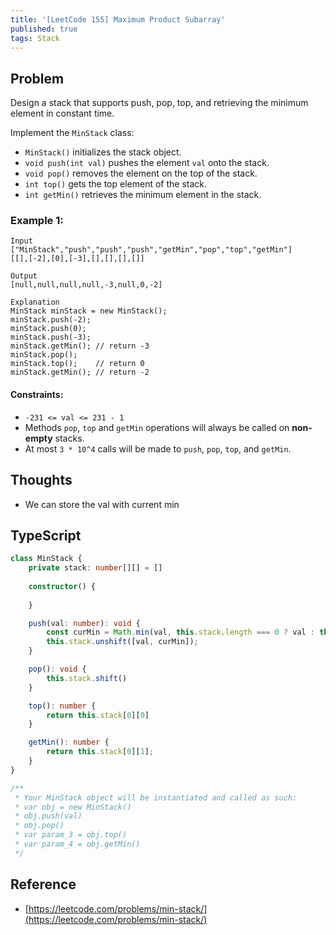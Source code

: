 ```yaml
---
title: '[LeetCode 155] Maximum Product Subarray'
published: true
tags: Stack
---
```


## Problem

Design a stack that supports push, pop, top, and retrieving the minimum
element in constant time.

Implement the `MinStack` class:

- `MinStack()` initializes the stack object.
- `void push(int val)` pushes the element `val` onto the stack.
- `void pop()` removes the element on the top of the stack.
- `int top()` gets the top element of the stack.
- `int getMin()` retrieves the minimum element in the stack.
 
### Example 1:

```
Input
["MinStack","push","push","push","getMin","pop","top","getMin"]
[[],[-2],[0],[-3],[],[],[],[]]

Output
[null,null,null,null,-3,null,0,-2]

Explanation
MinStack minStack = new MinStack();
minStack.push(-2);
minStack.push(0);
minStack.push(-3);
minStack.getMin(); // return -3
minStack.pop();
minStack.top();    // return 0
minStack.getMin(); // return -2
```
 
#### Constraints:

- `-231 <= val <= 231 - 1`
- Methods `pop`, `top` and `getMin` operations will always be called on **non-empty** stacks.
- At most `3 * 10^4` calls will be made to `push`, `pop`, `top`, and `getMin`.

## Thoughts

- We can store the val with current min

## TypeScript

```typescript
class MinStack {
    private stack: number[][] = []
    
    constructor() {
        
    }

    push(val: number): void {
        const curMin = Math.min(val, this.stack.length === 0 ? val : this.stack[0][1])
        this.stack.unshift([val, curMin]);
    }

    pop(): void {
        this.stack.shift()
    }

    top(): number {
        return this.stack[0][0]
    }

    getMin(): number {
        return this.stack[0][1];
    }
}

/**
 * Your MinStack object will be instantiated and called as such:
 * var obj = new MinStack()
 * obj.push(val)
 * obj.pop()
 * var param_3 = obj.top()
 * var param_4 = obj.getMin()
 */
```

## Reference

- [https://leetcode.com/problems/min-stack/](https://leetcode.com/problems/min-stack/)